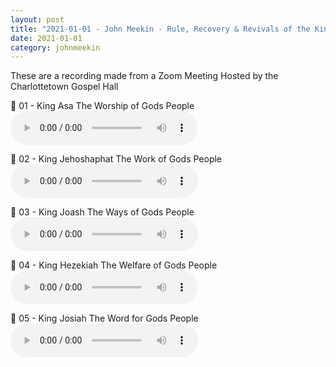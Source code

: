 ```yaml
---
layout: post
title: "2021-01-01 - John Meekin - Rule, Recovery & Revivals of the Kings of Judah"
date: 2021-01-01
category: johnmeekin
---
```


These are a recording made from a Zoom Meeting Hosted by the Charlottetown Gospel Hall <br>

<p>
🎵 01 - King Asa The Worship of Gods People  <br>
<audio controls>
  <source src="https://archive.org/download/john-meekin-ministry-messages/2021-01-01%20-%20Charlottetown%20Gospel%20Hall%20Zoom%20-%20John%20Meekin%20-%20Rule%2C%20Recovery%20%26%20Revivals%20of%20the%20Kings%20of%20Judah/01Revival-King-Asa-The-Worship-of-Gods-People-John-Meekin.mp3" type="audio/mpeg">
  Your browser does not support the audio element.
</audio>
</p>
<p>
🎵 02 - King Jehoshaphat The Work of Gods People  <br>
<audio controls>
  <source src="https://archive.org/download/john-meekin-ministry-messages/2021-01-01%20-%20Charlottetown%20Gospel%20Hall%20Zoom%20-%20John%20Meekin%20-%20Rule%2C%20Recovery%20%26%20Revivals%20of%20the%20Kings%20of%20Judah/02Revival-King-Jehoshaphat-The-Work-of-Gods-People-John-Meekin.mp3" type="audio/mpeg">
  Your browser does not support the audio element.
</audio>
</p>
<p>
🎵 03 - King Joash The Ways of Gods People  <br>
<audio controls>
  <source src="https://archive.org/download/john-meekin-ministry-messages/2021-01-01%20-%20Charlottetown%20Gospel%20Hall%20Zoom%20-%20John%20Meekin%20-%20Rule%2C%20Recovery%20%26%20Revivals%20of%20the%20Kings%20of%20Judah/03Revival-King-Joash-The-Ways-of-Gods-People-John-Meekin.mp3" type="audio/mpeg">
  Your browser does not support the audio element.
</audio>
</p>
<p>
🎵 04 - King Hezekiah The Welfare of Gods People  <br>
<audio controls>
  <source src="https://archive.org/download/john-meekin-ministry-messages/2021-01-01%20-%20Charlottetown%20Gospel%20Hall%20Zoom%20-%20John%20Meekin%20-%20Rule%2C%20Recovery%20%26%20Revivals%20of%20the%20Kings%20of%20Judah/04Revival-King-Hezekiah-The-Welfare-of-Gods-People-John-Meekin.mp3" type="audio/mpeg">
  Your browser does not support the audio element.
</audio>
</p>
<p>
🎵 05 - King Josiah The Word for Gods People  <br>
<audio controls>
  <source src="https://archive.org/download/john-meekin-ministry-messages/2021-01-01%20-%20Charlottetown%20Gospel%20Hall%20Zoom%20-%20John%20Meekin%20-%20Rule%2C%20Recovery%20%26%20Revivals%20of%20the%20Kings%20of%20Judah/05Revival-King-Josiah-The-Word-for-Gods-People-John-Meekin.mp3" type="audio/mpeg">
  Your browser does not support the audio element.
</audio>
</p>
